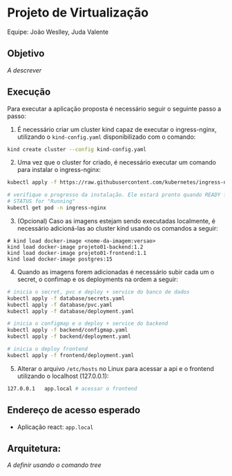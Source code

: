 # Projeto de Virtualização

Equipe: João Weslley, Juda Valente

## Objetivo

*A descrever*

## Execução

Para executar a aplicação proposta é necessário seguir o seguinte passo a passo:

1. É necessário criar um cluster kind capaz de executar o ingress-nginx, utilizando o `kind-config.yaml` disponibilizado com o comando:

```bash
kind create cluster --config kind-config.yaml
```

2. Uma vez que o cluster for criado, é necessário executar um comando para instalar o ingress-nginx:

```bash
kubectl apply -f https://raw.githubusercontent.com/kubernetes/ingress-nginx/controller-v1.13.0/deploy/static/provider/kind/deploy.yaml

# verifique o progresso da instalação. Ele estará pronto quando READY for "1/1" e o 
# STATUS for "Running"
kubectl get pod -n ingress-nginx
```

3. (Opcional) Caso as imagens estejam sendo executadas localmente, é necessário adicioná-las ao cluster kind usando os comandos a seguir:

```bashs
# kind load docker-image <nome-da-imagem:versao>
kind load docker-image projeto01-backend:1.2
kind load docker-image projeto01-frontend:1.1
kind load docker-image postgres:15
```

4. Quando as imagens forem adicionadas é necessário subir cada um o secret, o confimap e os deployments na ordem a seguir:

```bash
# inicia o secret, pvc e deploy + service do banco de dados
kubectl apply -f database/secrets.yaml 
kubectl apply -f database/pvc.yaml 
kubectl apply -f database/deployment.yaml

# inicia o configmap e o deploy + service do backend
kubectl apply -f backend/configmap.yaml 
kubectl apply -f backend/deployment.yaml

# inicia o deploy frontend 
kubectl apply -f frontend/deployment.yaml
```

5. Alterar o arquivo `/etc/hosts` no Linux para acessar a api e o frontend utilizando o localhost (127.0.0.1):
```bash
127.0.0.1	app.local # acessar o frontend
```

## Endereço de acesso esperado

- Aplicação react: `app.local`

## Arquitetura:

*A definir usando o comando tree*
